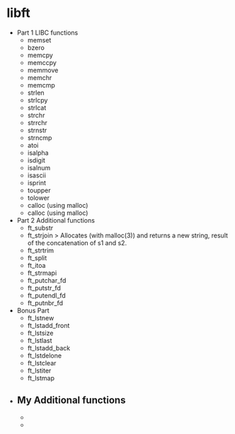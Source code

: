 # libft

- Part 1 LIBC functions
  - memset
  - bzero
  - memcpy
  - memccpy
  - memmove
  - memchr
  - memcmp
  - strlen
  - strlcpy
  - strlcat
  - strchr
  - strrchr
  - strnstr
  - strncmp
  - atoi
  - isalpha
  - isdigit
  - isalnum
  - isascii
  - isprint
  - toupper
  - tolower
  - calloc (using malloc)
  - calloc (using malloc)
- Part 2 Additional functions
  - ft_substr
  - ft_strjoin > Allocates (with malloc(3)) and returns a new string, result of the concatenation of s1 and s2.
  - ft_strtrim
  - ft_split
  - ft_itoa
  - ft_strmapi
  - ft_putchar_fd
  - ft_putstr_fd
  - ft_putendl_fd
  - ft_putnbr_fd
- Bonus Part
  - ft_lstnew
  - ft_lstadd_front
  - ft_lstsize
  - ft_lstlast
  - ft_lstadd_back
  - ft_lstdelone
  - ft_lstclear
  - ft_lstiter
  - ft_lstmap
- My Additional functions
  -
  -
  -
